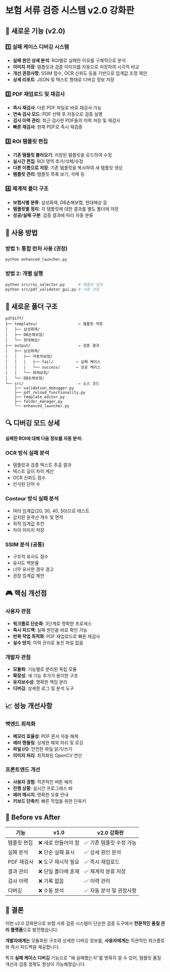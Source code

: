 # 보험 서류 검증 시스템 v2.0 강화판

## 🚀 새로운 기능 (v2.0)

### 1️⃣ **실패 케이스 디버깅 시스템**

- **실패 원인 상세 분석**: ROI별로 실패한 이유를 구체적으로 분석
- **이미지 저장**: 템플릿과 검증 이미지를 자동으로 저장하여 시각적 비교
- **개선 권장사항**: SSIM 점수, OCR 신뢰도 등을 기반으로 임계값 조정 제안
- **상세 리포트**: JSON 및 텍스트 형태로 디버깅 정보 저장

### 2️⃣ **PDF 재업로드 및 재검사**

- **즉시 재검사**: 다른 PDF 파일로 바로 재검사 가능
- **연속 검사 모드**: PDF 선택 후 자동으로 검증 실행
- **검사 이력 관리**: 최근 검사한 PDF들의 이력 저장 및 재검사
- **빠른 재검사**: 현재 PDF로 즉시 재검증

### 3️⃣ **ROI 템플릿 편집**

- **기존 템플릿 불러오기**: 저장된 템플릿을 로드하여 수정
- **실시간 편집**: ROI 영역 추가/삭제/수정
- **다른 이름으로 저장**: 기존 템플릿을 복사하여 새 템플릿 생성
- **템플릿 관리**: 템플릿 목록 보기, 삭제 등

### 4️⃣ **체계적 폴더 구조**

- **보험사별 분류**: 삼성화재, DB손해보험, 현대해상 등
- **템플릿별 정리**: 각 템플릿에 대한 결과를 별도 폴더에 저장
- **성공/실패 구분**: 검증 결과에 따라 자동 분류

## 🎯 사용 방법

### **방법 1: 통합 런처 사용 (권장)**

```bash
python enhanced_launcher.py
```

### **방법 2: 개별 실행**

```bash
python src/roi_selector.py      # 템플릿 설정
python src/pdf_validator_gui.py # 서류 검증
```

## 📁 새로운 폴더 구조

```
pdfdiff/
├── templates/                  ← 템플릿 저장
│   ├── 삼성화재/
│   ├── DB손해보험/
│   └── 현대해상/
├── output/                     ← 검증 결과
│   ├── 삼성화재/
│   │   ├── 자동차보험/
│   │   │   ├── fail/          ← 실패 케이스
│   │   │   └── success/       ← 성공 케이스
│   │   └── 화재보험/
│   └── DB손해보험/
└── src/                        ← 소스 코드
    ├── validation_debugger.py
    ├── pdf_reload_functionality.py
    ├── template_editor.py
    ├── folder_manager.py
    └── enhanced_launcher.py
```

## 🔍 디버깅 모드 상세

**실패한 ROI에 대해 다음 정보를 자동 분석:**

### OCR 방식 실패 분석

- 템플릿과 검증 텍스트 추출 결과
- 텍스트 길이 차이 계산
- OCR 신뢰도 점수
- 인식된 단어 수

### Contour 방식 실패 분석

- 여러 임계값(20, 30, 40, 50)으로 테스트
- 감지된 윤곽선 개수 및 면적
- 최적 임계값 추천
- 차이 이미지 저장

### SSIM 분석 (공통)

- 구조적 유사도 점수
- 유사도 백분율
- 너무 유사한 경우 경고
- 권장 임계값 제안

## 🎮 핵심 개선점

### 사용자 관점

- **워크플로 단순화**: 3단계로 명확한 프로세스
- **즉시 피드백**: 실패 원인을 바로 확인 가능
- **반복 작업 최적화**: PDF 재업로드로 빠른 재검사
- **실수 방지**: 이력 관리로 놓친 파일 없음

### 개발자 관점

- **모듈화**: 기능별로 분리된 독립 모듈
- **확장성**: 새 기능 추가가 용이한 구조
- **유지보수성**: 명확한 책임 분리
- **디버깅**: 상세한 로그 및 분석 도구

## 📈 성능 개선사항

### 백엔드 최적화

- **메모리 효율성**: PDF 문서 자동 해제
- **에러 핸들링**: 상세한 예외 처리 및 로깅
- **파일 I/O**: 안전한 파일 읽기/쓰기
- **이미지 처리**: 최적화된 OpenCV 연산

### 프론트엔드 개선

- **사용자 경험**: 직관적인 버튼 배치
- **진행 상황**: 실시간 프로그레스 바
- **에러 메시지**: 명확한 오류 안내
- **키보드 단축키**: 빠른 작업을 위한 단축키

## 🎯 Before vs After

| 기능        | v1.0                | v2.0 강화판              |
| ----------- | ------------------- | ------------------------ |
| 템플릿 편집 | ❌ 새로 만들어야 함 | ✅ 기존 템플릿 수정 가능 |
| 실패 분석   | ❌ 단순 실패 표시   | ✅ 상세 원인 분석        |
| PDF 재검사  | ❌ 도구 재시작 필요 | ✅ 즉시 재업로드         |
| 결과 관리   | ❌ 단일 폴더에 혼재 | ✅ 체계적 분류 저장      |
| 검사 이력   | ❌ 기록 없음        | ✅ 이력 관리             |
| 디버깅      | ❌ 수동 분석        | ✅ 자동 분석 및 권장사항 |

## 🎉 결론

이번 v2.0 강화판으로 보험 서류 검증 시스템이 단순한 검증 도구에서 **전문적인 품질 관리 플랫폼**으로 발전했습니다.

**개발자에게는** 모듈화된 구조와 상세한 디버깅 정보를, **사용자에게는** 직관적인 워크플로와 즉시 피드백을 제공합니다.

특히 **실패 케이스 디버깅** 기능으로 "왜 실패했는지"를 명확히 알 수 있어, 템플릿 품질 개선과 검증 정확도 향상이 가능해졌습니다.

